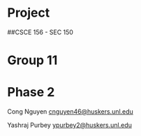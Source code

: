 
# Project 
##CSCE 156 - SEC 150
# Group 11
# Phase 2

Cong Nguyen
cnguyen46@huskers.unl.edu

Yashraj Purbey
ypurbey2@huskers.unl.edu


